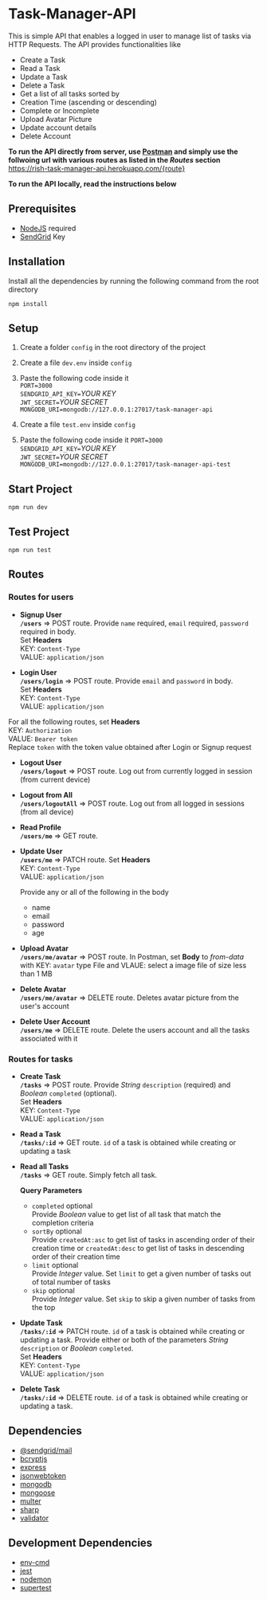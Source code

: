 # Task-Manager-API

This is simple API that enables a logged in user to manage list of tasks via HTTP Requests. The API provides functionalities like
* Create a Task
* Read a Task
* Update a Task
* Delete a Task
* Get a list of all tasks sorted by
* Creation Time (ascending or descending)
* Complete or Incomplete
* Upload Avatar Picture
* Update account details
* Delete Account  

**To run the API directly from server, use [Postman](https://www.getpostman.com/downloads/) and simply use the follwoing url with various routes as listed in the _Routes_ section**
https://rish-task-manager-api.herokuapp.com/{route}  

**To run the API locally, read the instructions below**

## Prerequisites
* [NodeJS](https://nodejs.org/) required  
* [SendGrid](https://sendgrid.com/) Key
## Installation
Install all the dependencies by running the following command from the root directory  

`npm install`
## Setup
1. Create a folder `config` in the root directory of the project  
1. Create a file `dev.env` inside `config`  
1. Paste the following code inside it  
`PORT=3000`  
`SENDGRID_API_KEY=`_YOUR KEY_  
`JWT_SECRET=`_YOUR SECRET_  
`MONGODB_URI=mongodb://127.0.0.1:27017/task-manager-api`

1. Create a file `test.env` inside `config`  
1. Paste the following code inside it 
`PORT=3000`  
`SENDGRID_API_KEY=`_YOUR KEY_  
`JWT_SECRET=`_YOUR SECRET_  
`MONGODB_URI=mongodb://127.0.0.1:27017/task-manager-api-test` 
## Start Project
`npm run dev`
## Test Project 
`npm run test`
## Routes
### Routes for users
* **Signup User**  
**`/users`** => POST route. Provide `name` required, `email` required, `password` required in body.  
Set **Headers**  
KEY: `Content-Type`  
VALUE: `application/json`

* **Login User**  
**`/users/login`** => POST route. Provide `email` and `password` in body.  
Set **Headers**  
KEY: `Content-Type`  
VALUE: `application/json`

For all the following routes, set **Headers**  
KEY: `Authorization`  
VALUE: `Bearer token`  
Replace `token` with the token value obtained after Login or Signup request

* **Logout User**  
**`/users/logout`** => POST route. Log out from currently logged in session (from current device)

* **Logout from All**  
**`/users/logoutAll`** => POST route. Log out from all logged in sessions (from all device)

* **Read Profile**  
**`/users/me`** => GET route.

* **Update User**  
**`/users/me`** => PATCH route. Set **Headers**  
KEY: `Content-Type`  
VALUE: `application/json`  

  Provide any or all of the following in the body
    * name
    * email
    * password
    * age  



* **Upload Avatar**  
**`/users/me/avatar`** => POST route. In Postman, set **Body** to _from-data_ with KEY: `avatar` type File and VLAUE: select a image file of size less than 1 MB
* **Delete Avatar**  
**`/users/me/avatar`** => DELETE route. Deletes avatar picture from the user's account

* **Delete User Account**  
**`/users/me`** => DELETE route. Delete the users account and all the tasks associated with it

### Routes for tasks
* **Create Task**  
**`/tasks`** => POST route. Provide _String_ `description` (required) and _Boolean_ `completed` (optional).  
Set **Headers**  
KEY: `Content-Type`  
VALUE: `application/json`

* **Read a Task**  
**`/tasks/:id`** => GET route. `id` of a task is obtained while creating or updating a task  

* **Read all Tasks**  
**`/tasks`** => GET route. Simply fetch all task.  

  **Query Parameters**
  * `completed` optional   
   Provide _Boolean_ value to get list of all task that match the completion criteria
  * `sortBy` optional  
   Provide `createdAt:asc` to get list of tasks in ascending order of their creation time or `createdAt:desc` to get list 
   of tasks in descending order of their creation time  
  * `limit` optional  
   Provide _Integer_ value. Set `limit` to get a given number of tasks out of total number of tasks
  * `skip` optional  
   Provide _Integer_ value. Set `skip` to skip a given number of tasks from the top

* **Update Task**  
**`/tasks/:id`** => PATCH route.  `id` of a task is obtained while creating or updating a task. Provide either or both of the parameters _String_ `description` or _Boolean_ `completed`.  
Set **Headers**  
KEY: `Content-Type`  
VALUE: `application/json`

* **Delete Task**  
**`/tasks/:id`** => DELETE route. `id` of a task is obtained while creating or updating a task.
## Dependencies
* [@sendgrid/mail](https://sendgrid.com/)
* [bcryptjs](https://www.npmjs.com/package/bcryptjs)
* [express](https://www.npmjs.com/package/express)
* [jsonwebtoken](https://www.npmjs.com/package/jsonwebtoken)
* [mongodb](https://www.npmjs.com/package/mongodb)
* [mongoose](https://www.npmjs.com/package/mongoose)
* [multer](https://www.npmjs.com/package/multer)
* [sharp](https://www.npmjs.com/package/sharp)
* [validator](https://www.npmjs.com/package/validator)

## Development Dependencies
* [env-cmd](https://www.npmjs.com/package/env-cmd)
* [jest](https://www.npmjs.com/package/jest)
* [nodemon](https://www.npmjs.com/package/nodemon)
* [supertest](https://www.npmjs.com/package/supertest)








